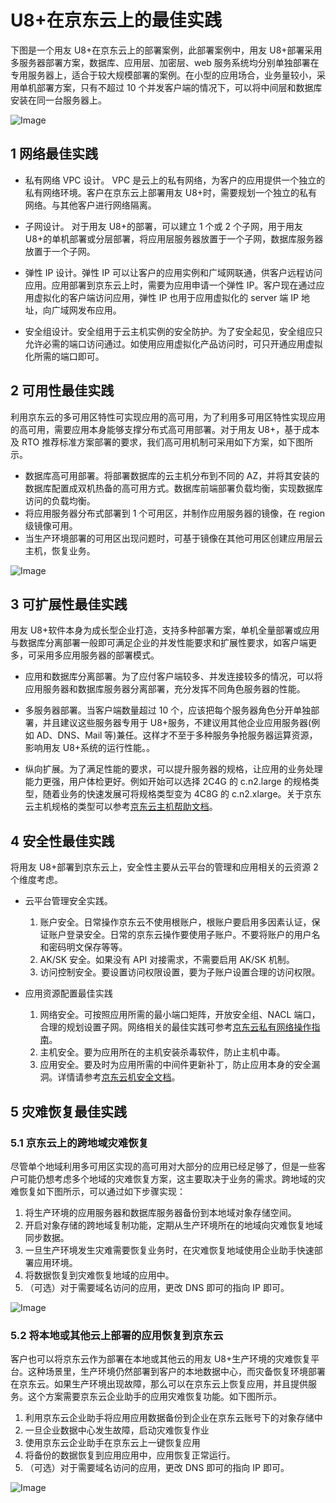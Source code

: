 # U8+在京东云上的最佳实践 

下图是一个用友 U8+在京东云上的部署案例，此部署案例中，用友 U8+部署采用多服务器部署方案，数据库、应用层、加密层、web 服务系统均分别单独部署在专用服务器上，适合于较大规模部署的案例。在小型的应用场合，业务量较小，采用单机部署方案，只有不超过 10 个并发客户端的情况下，可以将中间层和数据库安装在同一台服务器上。


![Image](../../../image/JDCloud-WhitePaper/JDCloud-WhitePaper-Best-Practice-with-Yonyou-U8Plus/Best-Practices-1.png)

## 1 网络最佳实践 

- 私有网络 VPC 设计。 
VPC 是云上的私有网络，为客户的应用提供一个独立的私有网络环境。客户在京东云上部署用友 U8+时，需要规划一个独立的私有网络。与其他客户进行网络隔离。

- 子网设计。 
对于用友 U8+的部署，可以建立 1 个或 2 个子网，用于用友 U8+的单机部署或分层部署，将应用层服务器放置于一个子网，数据库服务器放置于一个子网。 

- 弹性 IP 设计。弹性 IP 可以让客户的应用实例和广域网联通，供客户远程访问应用。应用部署到京东云上时，需要为应用申请一个弹性 IP。客户现在通过应用虚拟化的客户端访问应用，弹性 IP 也用于应用虚拟化的 server 端 IP 地址，向广域网发布应用。 

- 安全组设计。安全组用于云主机实例的安全防护。为了安全起见，安全组应只允许必需的端口访问通过。如使用应用虚拟化产品访问时，可只开通应用虚拟化所需的端口即可。 


## 2 可用性最佳实践  

利用京东云的多可用区特性可实现应用的高可用，为了利用多可用区特性实现应用的高可用，需要应用本身能够支撑分布式高可用部署。对于用友 U8+，基于成本及 RTO 推荐标准方案部署的要求，我们高可用机制可采用如下方案，如下图所示。 
-	数据库高可用部署。将部署数据库的云主机分布到不同的 AZ，并将其安装的数据库配置成双机热备的高可用方式。数据库前端部署负载均衡，实现数据库访问的负载均衡。 
- 将应用服务器分布式部署到 1 个可用区，并制作应用服务器的镜像，在 region 级镜像可用。 
- 当生产环境部署的可用区出现问题时，可基于镜像在其他可用区创建应用层云主机，恢复业务。 

![Image](../../../image/JDCloud-WhitePaper/JDCloud-WhitePaper-Best-Practice-with-Yonyou-U8Plus/Best-Practices-2.png)


## 3 可扩展性最佳实践 

用友 U8+软件本身为成长型企业打造，支持多种部署方案，单机全量部署或应用与数据库分离部署一般即可满足企业的并发性能要求和扩展性要求，如客户端更多，可采用多应用服务器的部署模式。 

- 应用和数据库分离部署。为了应付客户端较多、并发连接较多的情况，可以将应用服务器和数据库服务器分离部署，充分发挥不同角色服务器的性能。 

- 多服务器部署。当客户端数量超过 10 个，应该把每个服务器角色分开单独部署，并且建议这些服务器专用于 U8+服务，不建议用其他企业应用服务器(例如 AD、DNS、Mail 等)兼任。这样才不至于多种服务争抢服务器运算资源，影响用友 U8+系统的运行性能。。

- 纵向扩展。为了满足性能的要求，可以提升服务器的规格，让应用的业务处理能力更强，用户体检更好。例如开始可以选择 2C4G 的 c.n2.large 的规格类型，随着业务的快速发展可将规格类型变为 4C8G 的 c.n2.xlarge。关于京东云主机规格的类型可以参考[京东云主机帮助文档](https://docs.jdcloud.com/cn/virtual-machines/instance-type-family)。 


## 4 安全性最佳实践 
将用友 U8+部署到京东云上，安全性主要从云平台的管理和应用相关的云资源 2 个维度考虑。

- 云平台管理安全实践。 
  1. 账户安全。日常操作京东云不使用根账户，根账户要启用多因素认证，保证账户登录安全。日常的京东云操作要使用子账户。不要将账户的用户名和密码明文保存等等。 
  2. AK/SK 安全。如果没有 API 对接需求，不需要启用 AK/SK 机制。 
  3. 访问控制安全。要设置访问权限设置，要为子账户设置合理的访问权限。 

- 应用资源配置最佳实践 
  1. 网络安全。可按照应用所需的最小端口矩阵，开放安全组、NACL 端口，合理的规划设置子网。网络相关的最佳实践可参考[京东云私有网络操作指南](https://docs.jdcloud.com/cn/virtual-private-cloud/security-group-configuration)。 
  2. 主机安全。要为应用所在的主机安装杀毒软件，防止主机中毒。 
  3. 应用安全。要及时为应用所需的中间件更新补丁，防止应用本身的安全漏洞。详情请参考[京东云机安全文档](https://docs.jdcloud.com/cn/endpoint-security/product-overview)。 


## 5	灾难恢复最佳实践 
### 5.1	京东云上的跨地域灾难恢复 

尽管单个地域利用多可用区实现的高可用对大部分的应用已经足够了，但是一些客户可能仍想考虑多个地域的灾难恢复方案，这主要取决于业务的需求。跨地域的灾难恢复如下图所示，可以通过如下步骤实现： 

1. 将生产环境的应用服务器和数据库服务器备份到本地域对象存储空间。 
2. 开启对象存储的跨地域复制功能，定期从生产环境所在的地域向灾难恢复地域同步数据。 
3. 一旦生产环境发生灾难需要恢复业务时，在灾难恢复地域使用企业助手快速部署应用环境。 
4. 将数据恢复到灾难恢复地域的应用中。 
5. （可选）对于需要域名访问的应用，更改 DNS 即可的指向 IP 即可。 

![Image](../../../image/JDCloud-WhitePaper/JDCloud-WhitePaper-Best-Practice-with-Yonyou-U8Plus/Best-Practices-3.png)

### 5.2	将本地或其他云上部署的应用恢复到京东云 
客户也可以将京东云作为部署在本地或其他云的用友 U8+生产环境的灾难恢复平台。这种场景里，生产环境仍然部署到客户的本地数据中心，而灾备恢复环境部署在京东云。如果生产环境出现故障，那么可以在京东云上恢复应用，并且提供服务。这个方案需要京东云企业助手的应用灾难恢复功能。如下图所示。 

1. 利用京东云企业助手将应用应用数据备份到企业在京东云账号下的对象存储中 
2. 一旦企业数据中心发生故障，启动灾难恢复作业 
3. 使用京东云企业助手在京东云上一键恢复应用 
4. 将备份的数据恢复到应用应用中，应用恢复正常运行。 
5. （可选）对于需要域名访问的应用，更改 DNS 即可的指向 IP 即可。 

![Image](../../../image/JDCloud-WhitePaper/JDCloud-WhitePaper-Best-Practice-with-Yonyou-U8Plus/Best-Practices-4.png)


 
